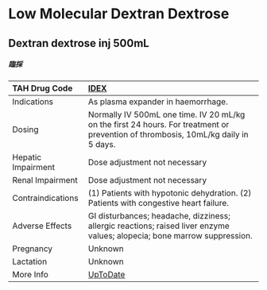 # Low Molecular Dextran Dextrose

## Dextran dextrose inj 500mL

##### 臨採

| TAH Drug Code      | [IDEX](https://www.tahsda.org.tw/drugs/hissearch.php?drug_code=IDEX)                                                               |
|:-------------------|:-----------------------------------------------------------------------------------------------------------------------------------|
| Indications        | As plasma expander in haemorrhage.                                                                                                 |
| Dosing             | Normally IV 500mL one time. IV 20 mL/kg on the first 24 hours. For treatment or prevention of thrombosis, 10mL/kg daily in 5 days. |
| Hepatic Impairment | Dose adjustment not necessary                                                                                                      |
| Renal Impairment   | Dose adjustment not necessary                                                                                                      |
| Contraindications  | (1) Patients with hypotonic dehydration. (2) Patients with congestive heart failure.                                               |
| Adverse Effects    | GI disturbances; headache, dizziness; allergic reactions; raised liver enzyme values; alopecia; bone marrow suppression.           |
| Pregnancy          | Unknown                                                                                                                            |
| Lactation          | Unknown                                                                                                                            |
| More Info          | [UpToDate](https://www.uptodate.com/contents/low-molecular-dextran-dextrose-drug-information)                                      |

